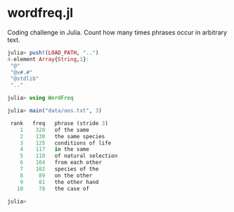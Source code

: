 # wordfreq.jl

Coding challenge in Julia. Count how many times phrases occur in arbitrary text.

```julia
julia> push!(LOAD_PATH, "..")
4-element Array{String,1}:
 "@"
 "@v#.#"
 "@stdlib"
 ".."

julia> using WordFreq

julia> main("data/oos.txt", 3)

 rank   freq   phrase (stride 3)
    1    320   of the same
    2    130   the same species
    3    125   conditions of life
    4    117   in the same
    5    110   of natural selection
    6    104   from each other
    7    102   species of the
    8     89   on the other
    9     81   the other hand
   10     78   the case of

julia>
```
